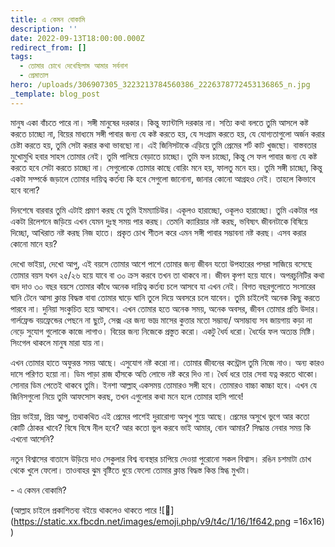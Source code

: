 ```yaml
---
title: এ কেমন বোকামি
description: ''
date: 2022-09-13T18:00:00.000Z
redirect_from: []
tags:
  - তোমার চোখে দেখেছিলাম আমার সর্বনাশ
  - প্রেমাতাল
hero: /uploads/306907305_3223213784560386_2226378772453136865_n.jpg
_template: blog_post
---
```


মানুষ একা বাঁচতে পারে না। সঙ্গী মানুষের দরকার। কিন্তু ফ্যান্টাসি দরকার না। সত্যি কথা বলতে তুমি আসলে কষ্ট করতে চাচ্ছো না, বিয়ের মাধ্যমে সঙ্গী পাবার জন্য যে কষ্ট করতে হয়, যে সংগ্রাম করতে হয়, যে যোগ্যতাগুলো অর্জন করার চেষ্টা করতে হয়, তুমি সেটা করার কথা ভাবছো না। এই জিনিসটাকে এড়িয়ে তুমি প্রেমের শর্ট কাট খুজছো। বাস্তবতার মুখোমুখি হবার সাহস তোমার নেই। তুমি পালিয়ে বেড়াতে চাচ্ছো। তুমি ফল চাচ্ছো, কিন্তু সে ফল পাবার জন্য যে কষ্ট করতে হবে সেটা করতে চাচ্ছো না। সেগুলোকে তোমার কাছে বোরিং মনে হয়, ফালতু মনে হয়। তুমি সঙ্গী চাচ্ছো, কিন্তু একটা সম্পর্কে জড়ালে তোমার দায়িত্ব কর্তব্য কি হবে সেগুলো জানোনা, জানার কোনো আগ্রহও নেই। তাহলে কিভাবে হবে বলো?  
  
দিনশেষে বারবার তুমি এটাই প্রমাণ করছ যে তুমি ইমম্যাচিউর। একূলও হারাচ্ছো, ওকূলও হারাচ্ছো। তুমি একটার পর একটা রিলেশনে জড়িয়ে এখন যেমন দুঃস্থ সময় পার করছ। তেমনি ক্যারিয়ার নষ্ট করছ, ভবিষ্যৎ জীবনটাকে বিষিয়ে দিচ্ছো, আখিরাত নষ্ট করছ নিজ হাতে। প্রকৃত চোখ শীতল করে এমন সঙ্গী পাবার সম্ভাবনা নষ্ট করছ। এসব করার কোনো মানে হয়?   
  
দেখো ভাইয়া, দেখো আপু, এই বয়সে তোমার আশে পাশে তোমার জন্য জীবন যতো উপহারের পসরা সাজিয়ে বসেছে তোমার বয়স যখন ২৫/২৬ হয়ে যাবে বা ৩০ ক্রস করবে তখন তা থাকবে না। জীবন কৃপণ হয়ে যাবে। অপরচুনিটির কথা বাদ দাও ৩০ বছর বয়সে তোমার কাঁধে অনেক দায়িত্ব কর্তব্য চলে আসবে যা এখন নেই। বিগত বছরগুলোতে সংসারের ঘানি টেনে আসা ক্লান্ত বিদ্ধস্ত বাবা তোমার ঘাড়ে ঘানি তুলে দিয়ে অবসরে চলে যাবেন। তুমি চাইলেই অনেক কিছু করতে পারবে না। দুনিয়া সংকুচিত হয়ে আসবে। এখন তোমার হতে অনেক সময়, অনেক অবসর, জীবন তোমার প্রতি উদার। গার্লফ্রেন্ড বয়ফ্রেন্ডের পেছনে না ছুটে, সেক্স এর জন্য ভাদ্র মাসের কুত্তার মতো সম্ভাব্য/ অসাম্ভাব্য সব জায়গায় কড়া না নেড়ে সুযোগ গুলোকে কাজে লাগাও। বিয়ের জন্য নিজেকে প্রস্তুত করো। একটু ধৈর্য ধরো। ধৈর্যের ফল অত্যন্ত মিষ্টি। সিংগেল থাকলে মানুষ মারা যায় না।   
  
এখন তোমার হাতে অফুরন্ত সময় আছে। এসুযোগ নষ্ট করো না। তোমার জীবনের কন্ট্রোল তুমি নিজে নাও। অন্য কারও দাসে পরিণত হয়ো না। ডিম পাড়া রাজ হাঁসকে অতি লোভে নষ্ট করে দিও না। ধৈর্য ধরে তার সেবা যত্ন করতে থাকো। সোনার ডিম পেতেই থাকবে তুমি। ইনশা আল্লাহ্ একসময় তোমারও সঙ্গী হবে। তোমারও বাচ্চা কাচ্চা হবে। এখন যে জিনিসগুলো নিয়ে তুমি আফসোস করছ, তখন এগুলোর কথা মনে হলে তোমার হাসি পাবে!   
  
প্রিয় ভাইয়া, প্রিয় আপু, তথাকথিত এই প্রেমের পাশেই দুরারোগ্য অসুখ শুয়ে আছে। প্রেমের অসুখে ভুগে আর কতো কোটি ঠোকর খাবে? বিষে বিষে নীল হবে? আর কতো ভুল করবে ভাই আমার, বোন আমার? সিদ্ধান্ত নেবার সময় কি এখনো আসেনি?  
  
 নতুন বিশ্বাসের বাতাসে উড়িয়ে দাও সেকুলার বিশ্ব ব্যবস্থার চাপিয়ে দেওয়া পুরোনো সকল বিশ্বাস। রঙিন চশমাটা চোখ থেকে খুলে ফেলো। তাওবাহর ঝুম বৃষ্টিতে ধুয়ে ফেলো তোমার ক্লান্ত বিদ্ধস্ত কিন্ত স্নিগ্ধ মুখটা।  
  
\- এ কেমন বোকামি?   
  
(আল্লাহ চাইলে প্রকাশিতব্য বইয়ে থাকলেও থাকতে পারে ![🙂](https://static.xx.fbcdn.net/images/emoji.php/v9/t4c/1/16/1f642.png =16x16) )
